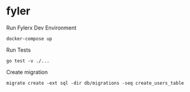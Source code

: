 # fyler

Run Fylerx Dev Environment
```
docker-compose up
```

Run Tests
```
go test -v ./...
```

Create migration
```
migrate create -ext sql -dir db/migrations -seq create_users_table
```
